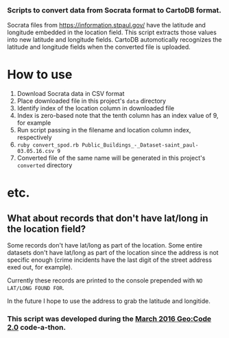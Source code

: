 ### Scripts to convert data from Socrata format to CartoDB format.

Socrata files from https://information.stpaul.gov/ have the latitude and longitude embedded in the location field.
This script extracts those values into new latitude and longitude fields.
CartoDB automotically recognizes the latitude and longitude fields when the converted file is uploaded.



# How to use
1. Download Socrata data in CSV format
1. Place downloaded file in this project's `data` directory
1. Identify index of the location column in downloaded file
  1. Index is zero-based note that the tenth column has an index value of 9, for example
1. Run script passing in the filename and location column index, respectively
  1. `ruby convert_spod.rb Public_Buildings_-_Dataset-saint_paul-03.05.16.csv 9`
1. Converted file of the same name will be generated in this project's `converted` directory



# etc.
## What about records that don't have lat/long in the location field?
Some records don't have lat/long as part of the location.  Some entire datasets don't have lat/long as part of the location since the address is not specific enough (crime incidents have the last digit of the street address exed out, for example).

Currently these records are printed to the console prepended with `NO LAT/LONG FOUND FOR`.

In the future I hope to use the address to grab the latitude and longitide.

### This script was developed during the [March 2016 Geo:Code 2.0](http://www.hennepin.us/geocode) code-a-thon.